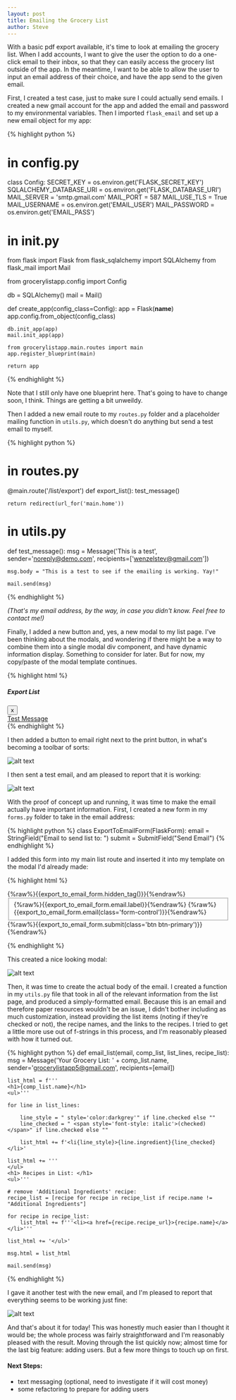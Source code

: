 ```yaml
---
layout: post
title: Emailing the Grocery List
author: Steve
---
```


With a basic pdf export available, it's time to look at emailing the grocery list. When I add accounts, I want to give the user the option to do a one-click email to their inbox, so that they can easily access the grocery list outside of the app. In the meantime, I want to be able to allow the user to input an email address of their choice, and have the app send to the given email.

First, I created a test case, just to make sure I could actually send emails. I created a new gmail account for the app and added the email and password to my environmental variables. Then I imported `flask_email` and set up a new email object for my app:

{% highlight python %}
# in config.py
class Config:
    SECRET_KEY = os.environ.get('FLASK_SECRET_KEY')
    SQLALCHEMY_DATABASE_URI = os.environ.get('FLASK_DATABASE_URI')
    MAIL_SERVER = 'smtp.gmail.com'
    MAIL_PORT = 587
    MAIL_USE_TLS = True
    MAIL_USERNAME = os.environ.get('EMAIL_USER')
    MAIL_PASSWORD = os.environ.get('EMAIL_PASS')

# in __init__.py
from flask import Flask
from flask_sqlalchemy import SQLAlchemy
from flask_mail import Mail

from grocerylistapp.config import Config

db = SQLAlchemy()
mail = Mail()


def create_app(config_class=Config):
    app = Flask(__name__)
    app.config.from_object(config_class)

    db.init_app(app)
    mail.init_app(app)

    from grocerylistapp.main.routes import main
    app.register_blueprint(main)

    return app
{% endhighlight %}

Note that I still only have one blueprint here. That's going to have to change soon, I think. Things are getting a bit unweildy.

Then I added a new email route to my `routes.py` folder and a placeholder mailing function in `utils.py`, which doesn't do anything but send a test email to myself.

{% highlight python %}
# in routes.py
@main.route('/list/export')
def export_list():
    test_message()

    return redirect(url_for('main.home'))

# in utils.py
def test_message():
    msg = Message('This is a test', sender='noreply@demo.com', recipients=['wenzelstev@gmail.com'])

    msg.body = "This is a test to see if the emailing is working. Yay!"

    mail.send(msg)

{% endhighlight %}

*(That's my email address, by the way, in case you didn't know. Feel free to contact me!)*

Finally, I added a new button and, yes, a new modal to my list page. I've been thinking about the modals, and wondering if there might be a way to combine them into a single modal div component, and have dynamic information display. Something to consider for later. But for now, my copy/paste of the modal template continues.

{% highlight html %}
<!-- Modal Email -->
<div class="modal fade" tabindex="-1" id="exportModal" role="dialog" aria-labelledby="deleteModalLabel" aria-hidden="true">
    <div class="modal-dialog" role="document">
        <div class="modal-content">
            <div class="modal-header">
                <h5 class="modal-title" id="exportModalLabel">Export List</h5>
                <button type="button" class="close" data-dismiss="modal" aria-label="Close">
                    <span aria-hidden="true">x</span>
                </button>
            </div>
            <div class="modal-body">
                <a href="{%raw%}{{url_for('main.export_list')}}{%endraw%}" target="_ blank" class="btn btn-primary">Test Message</a>
            </div>
        </div>
    </div>
</div>
{% endhighlight %}

I then added a button to email right next to the print button, in what's becoming a toolbar of sorts:

![alt text](/assets/img/posts/export-recipe/email-toolbar.png)

I then sent a test email, and am pleased to report that it is working:

![alt text](/assets/img/posts/export-recipe/email-working.png)

With the proof of concept up and running, it was time to make the email actually have important information. First, I created a new form in my `forms.py` folder to take in the email address:

{% highlight python %}
class ExportToEmailForm(FlaskForm):
    email = StringField("Email to send list to: ")
    submit = SubmitField("Send Email")
{% endhighlight %}

I added this form into my main list route and inserted it into my template on the modal I'd already made:

{% highlight html %}
<form method="POST" action="">
    {%raw%}{{export_to_email_form.hidden_tag()}}{%endraw%}
    <fieldset>
        {%raw%}{{export_to_email_form.email.label}}{%endraw%}
        {%raw%}{{export_to_email_form.email(class='form-control')}}{%endraw%}
    </fieldset>
    {%raw%}{{export_to_email_form.submit(class='btn btn-primary')}}{%endraw%}
</form>
{% endhighlight %}

This created a nice looking modal:

![alt text](/assets/img/posts/export-recipe/email-modal.png)

Then, it was time to create the actual body of the email. I created a function in my `utils.py` file that took in all of the relevant information from the list page, and produced a simply-formatted email. Because this is an email and therefore paper resources wouldn't be an issue, I didn't bother including as much customization, instead providing the list items (noting if they're checked or not), the recipe names, and the links to the recipes. I tried to get a little more use out of f-strings in this process, and I'm reasonably pleased with how it turned out.

{% highlight python %}
def email_list(email, comp_list, list_lines, recipe_list):
    msg = Message('Your Grocery List: ' + comp_list.name,
                  sender='grocerylistapp5@gmail.com',
                  recipients=[email])

    list_html = f'''
    <h1>{comp_list.name}</h1>
    <ul>'''

    for line in list_lines:

        line_style = " style='color:darkgrey'" if line.checked else ""
        line_checked = " <span style='font-style: italic'>(checked)</span>" if line.checked else ""

        list_html += f'<li{line_style}>{line.ingredient}{line_checked}</li>'

    list_html += '''
    </ul>
    <h1> Recipes in List: </h1>
    <ul>'''

    # remove 'Additional Ingredients' recipe:
    recipe_list = [recipe for recipe in recipe_list if recipe.name != "Additional Ingredients"]

    for recipe in recipe_list:
        list_html += f'''<li><a href={recipe.recipe_url}>{recipe.name}</a></li>'''

    list_html += '</ul>'

    msg.html = list_html

    mail.send(msg)
{% endhighlight %}

I gave it another test with the new email, and I'm pleased to report that everything seems to be working just fine:

![alt text](/assets/img/posts/export-recipe/finished-email.png)

And that's about it for today! This was honestly much easier than I thought it would be; the whole process was fairly straightforward and I'm reasonably pleased with the result. Moving through the list quickly now; almost time for the last big feature: adding users. But a few more things to touch up on first.

#### Next Steps:
* text messaging (optional, need to investigate if it will cost money)
* some refactoring to prepare for adding users
 
